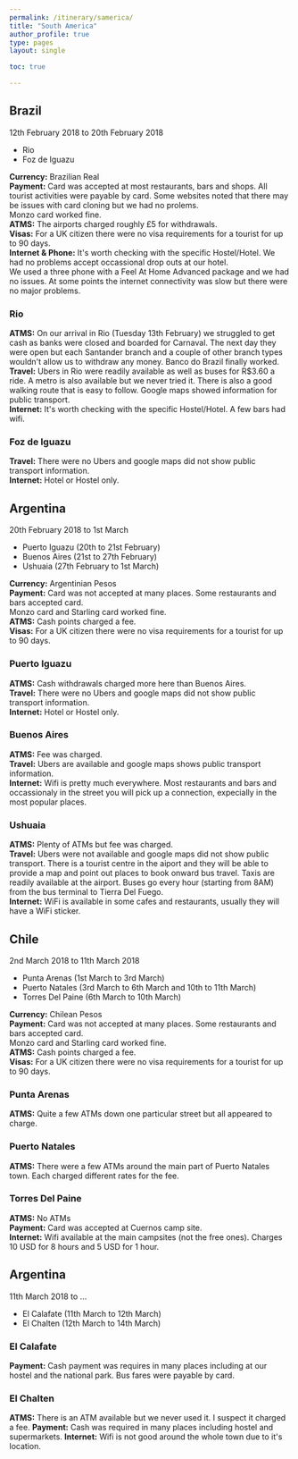 ```yaml
---
permalink: /itinerary/samerica/
title: "South America"
author_profile: true
type: pages
layout: single

toc: true

---
```


## Brazil
12th February 2018 to 20th February 2018
- Rio
- Foz de Iguazu 

**Currency:** Brazilian Real  
**Payment:** Card was accepted at most restaurants, bars and shops. All tourist activities were payable by card. Some websites noted that there may be issues with card cloning but we had no prolems.   
Monzo card worked fine.  
**ATMS:** The airports charged roughly £5 for withdrawals.  
**Visas:** For a UK citizen there were no visa requirements for a tourist for up to 90 days.  
**Internet & Phone:** It's worth checking with the specific Hostel/Hotel. We had no problems accept occassional drop outs at our hotel.  
We used a three phone with a Feel At Home Advanced package and we had no issues. At some points the internet connectivity was slow but there were no major problems.  

### Rio
**ATMS:** On our arrival in Rio (Tuesday 13th February) we struggled to get cash as banks were closed and boarded for Carnaval. The next day they were open but each Santander branch and a couple of other branch types wouldn't allow us to withdraw any money. Banco do Brazil finally worked.  
**Travel:** Ubers in Rio were readily available as well as buses for R$3.60 a ride. A metro is also available but we never tried it. There is also a good walking route that is easy to follow. Google maps showed information for public transport.  
**Internet:** It's worth checking with the specific Hostel/Hotel. A few bars had wifi.  
  

### Foz de Iguazu
**Travel:** There were no Ubers and google maps did not show public transport information.  
**Internet:** Hotel or Hostel only.


## Argentina
20th February 2018 to 1st March
- Puerto Iguazu (20th to 21st February)
- Buenos Aires (21st to 27th February)
- Ushuaia (27th February to 1st March)

**Currency:** Argentinian Pesos  
**Payment:** Card was not accepted at many places. Some restaurants and bars accepted card.   
Monzo card and Starling card worked fine.  
**ATMS:** Cash points charged a fee.  
**Visas:** For a UK citizen there were no visa requirements for a tourist for up to 90 days.

### Puerto Iguazu
**ATMS:** Cash withdrawals charged more here than Buenos Aires.  
**Travel:** There were no Ubers and google maps did not show public transport information.  
**Internet:** Hotel or Hostel only.  

### Buenos Aires
**ATMS:** Fee was charged.  
**Travel:** Ubers are available and google maps shows public transport information.  
**Internet:** Wifi is pretty much everywhere. Most restaurants and bars and occassionaly in the street you will pick up a connection, expecially in the most popular places.  

### Ushuaia
**ATMS:** Plenty of ATMs but fee was charged.  
**Travel:** Ubers were not available and google maps did not show public transport. There is a tourist centre in the aiport and they will be able to provide a map and point out places to book onward bus travel. Taxis are readily available at the airport. Buses go every hour (starting from 8AM) from the bus terminal to Tierra Del Fuego.  
**Internet:** WiFi is available in some cafes and restaurants, usually they will have a WiFi sticker. 
 

## Chile

2nd March 2018 to 11th March 2018
- Punta Arenas (1st March to 3rd March)
- Puerto Natales (3rd March to 6th March and 10th to 11th March)
- Torres Del Paine (6th March to 10th March)

**Currency:** Chilean Pesos  
**Payment:** Card was not accepted at many places. Some restaurants and bars accepted card.   
Monzo card and Starling card worked fine.  
**ATMS:** Cash points charged a fee.  
**Visas:** For a UK citizen there were no visa requirements for a tourist for up to 90 days.  

### Punta Arenas
**ATMS:** Quite a few ATMs down one particular street but all appeared to charge.  

### Puerto Natales 
**ATMS:** There were a few ATMs around the main part of Puerto Natales town. Each charged different rates for the fee.   

### Torres Del Paine
**ATMS:** No ATMs  
**Payment:** Card was accepted at Cuernos camp site.   
**Internet:** Wifi available at the main campsites (not the free ones). Charges 10 USD for 8 hours and 5 USD for 1 hour.   

## Argentina
11th March 2018 to ...
- El Calafate (11th March to 12th March)
- El Chalten (12th March to 14th March)

### El Calafate
**Payment:** Cash payment was requires in many places including at our hostel and the national park. Bus fares were payable by card.

### El Chalten
**ATMS:** There is an ATM available but we never used it. I suspect it charged a fee. 
**Payment:** Cash was required in many places including hostel and supermarkets. 
**Internet:** Wifi is not good around the whole town due to it's location. 





